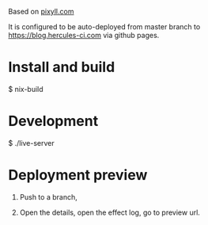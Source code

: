 Based on [pixyll.com](http://www.pixyll.com)

It is configured to be auto-deployed from master branch to https://blog.hercules-ci.com
via github pages.


# Install and build

  $ nix-build

# Development

  $ ./live-server

# Deployment preview

1. Push to a branch,

2. Open the details, open the effect log, go to preview url.
